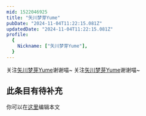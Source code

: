 ```yaml
---
mid: 1522046925
title: "矢川梦芽Yume"
pubDate: "2024-11-04T11:22:15.081Z"
updatedDate: "2024-11-04T11:22:15.081Z"
profile:
  {
    Nickname: ["矢川梦芽Yume"],
  }
---
```


关注[矢川梦芽Yume](https://space.bilibili.com/1522046925)谢谢喵~ 关注[矢川梦芽Yume](https://space.bilibili.com/1522046925)谢谢喵~

## 此条目有待补充
你可以在[这里](https://github.com/Yuhanawa/VTuber.ICU/edit/master/src/content/v/矢川梦芽Yume/index.md)编辑本文
